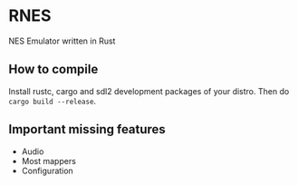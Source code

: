# RNES
NES Emulator written in Rust

## How to compile
Install rustc, cargo and sdl2 development packages of your distro. Then do `cargo build --release`.

## Important missing features
+ Audio
+ Most mappers
+ Configuration

